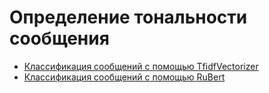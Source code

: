 # Определение тональности сообщения

- [Классификация сообщений с помощью TfidfVectorizer](/tests/IS_test/tweets_analysis.ipynb)
- [Классификация сообщений с помощью RuBert](/tests/IS_test/tweets_analysis_bert.ipynb)
